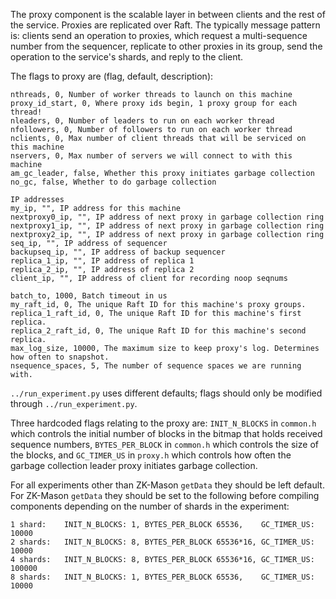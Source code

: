 The proxy component is the scalable layer in between clients and the rest of the
service. Proxies are replicated over Raft. The typically message pattern is: clients
send an operation to proxies, which request a multi-sequence number from the sequencer,
replicate to other proxies in its group, send the operation to the service's shards,
and reply to the client.

The flags to proxy are (flag, default, description):
```
nthreads, 0, Number of worker threads to launch on this machine
proxy_id_start, 0, Where proxy ids begin, 1 proxy group for each thread!
nleaders, 0, Number of leaders to run on each worker thread
nfollowers, 0, Number of followers to run on each worker thread
nclients, 0, Max number of client threads that will be serviced on this machine
nservers, 0, Max number of servers we will connect to with this machine
am_gc_leader, false, Whether this proxy initiates garbage collection
no_gc, false, Whether to do garbage collection

IP addresses
my_ip, "", IP address for this machine
nextproxy0_ip, "", IP address of next proxy in garbage collection ring
nextproxy1_ip, "", IP address of next proxy in garbage collection ring
nextproxy2_ip, "", IP address of next proxy in garbage collection ring
seq_ip, "", IP address of sequencer
backupseq_ip, "", IP address of backup sequencer
replica_1_ip, "", IP address of replica 1
replica_2_ip, "", IP address of replica 2
client_ip, "", IP address of client for recording noop seqnums

batch_to, 1000, Batch timeout in us
my_raft_id, 0, The unique Raft ID for this machine's proxy groups.
replica_1_raft_id, 0, The unique Raft ID for this machine's first replica.
replica_2_raft_id, 0, The unique Raft ID for this machine's second replica.
max_log_size, 10000, The maximum size to keep proxy's log. Determines how often to snapshot.
nsequence_spaces, 5, The number of sequence spaces we are running with.
```

`../run_experiment.py` uses different defaults; flags should only be modified through `../run_experiment.py`.

Three hardcoded flags relating to the proxy are: 
`INIT_N_BLOCKS` in `common.h` which controls the initial number of blocks in the bitmap that holds received sequence numbers, 
`BYTES_PER_BLOCK` in `common.h` which controls the size of the blocks, and 
`GC_TIMER_US` in `proxy.h` which controls how often the garbage collection leader proxy initiates garbage collection.

For all experiments other than ZK-Mason `getData` they should be left default. 
For ZK-Mason `getData` they should be set to the following before compiling components depending on the number of shards in the experiment:

    1 shard: 	INIT_N_BLOCKS: 1, BYTES_PER_BLOCK 65536,    GC_TIMER_US: 10000
    2 shards: 	INIT_N_BLOCKS: 8, BYTES_PER_BLOCK 65536*16, GC_TIMER_US: 10000
    4 shards: 	INIT_N_BLOCKS: 8, BYTES_PER_BLOCK 65536*16, GC_TIMER_US: 100000
    8 shards: 	INIT_N_BLOCKS: 1, BYTES_PER_BLOCK 65536,    GC_TIMER_US: 10000